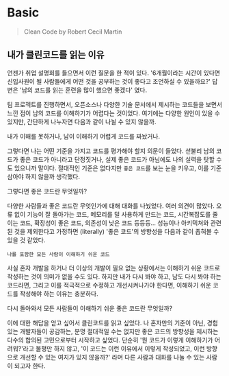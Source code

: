 # Basic

> Clean Code by Robert Cecil Martin



## 내가 클린코드를 읽는 이유

언젠가 취업 설명회를 들으면서 이런 질문을 한 적이 있다. '6개월이라는 시간이 있다면 신입사원이 될 사람들에게 어떤 것을 공부하는 것이 좋다고 조언하실 수 있을까요?' 답변은 '남의 코드를 읽는 훈련을 많이 했으면 좋겠다' 였다.

팀 프로젝트를 진행하면서, 오픈소스나 다양한 기술 문서에서 제시하는 코드들을 보면서 느낀 점이 남의 코드를 이해하기가 어렵다는 것이었다. 여기에는 다양한 원인이 있을 수 있지만, 간단하게 나누자면 다음과 같이 나뉠 수 있지 않을까.

내가 이해를 못하거나, 남이 이해하기 어렵게 코드를 짜놨거나.

그렇다면 나는 어떤 기준을 가지고 코드를 평가해야 할지 의문이 들었다. 섣불리 남의 코드가 좋은 코드가 아니라고 단정짓거나, 실제 좋은 코드가 아님에도 나의 실력을 탓할 수도 있으니까 말이다. 절대적인 기준은 없다지만 `좋은 코드`를 보는 눈을 키우고, 이를 기준 삼아야 하지 않을까 생각했다.

그렇다면 좋은 코드란 무엇일까?

다양한 사람들과 좋은 코드란 무엇인가에 대해 대화를 나눴었다. 여러 의견이 많았다. 오류 없이 기능이 잘 돌아가는 코드, 메모리를 덜 사용하게 만드는 코드, 시간복잡도를 줄이는 코드, 확장성이 좋은 코드, 의존성이 낮은 코드 등등등... 성능이나 아키텍쳐와 관련된 것을 제외한다고 가정하면 (literally) '좋은 코드'의 방향성을 다음과 같이 좁혀볼 수 있을 것 같았다.

`나를 포함한 모든 사람이 이해하기 쉬운 코드`

사실 혼자 개발을 하거나 더 이상의 개발이 필요 없는 상황에서는 이해하기 쉬운 코드로 작성하는 것이 의미가 없을 수도 있다. 하지만 내가 다시 봐야 하고, 남도 다시 봐야 하는 코드라면, 그리고 이를 적극적으로 수정하고 개선시켜나가야 한다면, 이해하기 쉬운 코드를 작성해야 하는 이유는 충분하다.

다시 돌아와서 모든 사람들이 이해하기 쉬운 좋은 코드란 무엇일까?

이에 대한 해답을 얻고 싶어서 클린코드를 읽고 싶었다. 나 혼자만의 기준이 아닌, 경험 있는 개발자들이 공감하는, 분명 절대적일 수는 없지만 좋은 코드의 방향성을 제시하는 다수의 합의된 고민으로부터 시작하고 싶었다. 단순히 '뭔 코드가 이렇게 이해하기가 어려워?'라고 불평만 하지 않고, '이 코드는 이런 이유에서 이렇게 작성되었고, 이런 방향으로 개선할 수 있는 여지가 있지 않을까?' 라며 다른 사람과 대화를 나눌 수 있는 사람이 되고자 한다.



## 